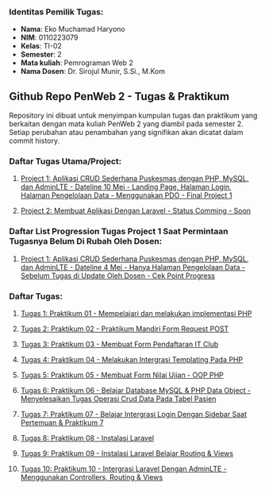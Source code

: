### Identitas Pemilik Tugas:

- **Nama**: Eko Muchamad Haryono  
- **NIM**: 0110223079
- **Kelas**: TI-02
- **Semester**: 2
- **Mata kuliah**: Pemrograman Web 2
- **Nama Dosen**: Dr. Sirojul Munir, S.Si., M.Kom



##  Github Repo PenWeb 2 - Tugas & Praktikum

Repository ini dibuat untuk menyimpan kumpulan tugas dan praktikum yang berkaitan dengan mata kuliah PenWeb 2 yang diambil pada semester 2. Setiap perubahan atau penambahan yang signifikan akan dicatat dalam commit history.

### Daftar Tugas Utama/Project:
1. [Project 1: Aplikasi CRUD Sederhana Puskesmas dengan PHP, MySQL, dan AdminLTE - Dateline 10 Mei - Landing Page, Halaman Login, Halaman Pengelolaan Data - Menggunakan PDO - Final Project 1](https://github.com/ekomh170/Project-1-PemWeb-2-10May.git)

2. [Project 2: Membuat Aplikasi Dengan Laravel - Status Comming - Soon](#)

### Daftar List Progression Tugas Project 1 Saat Permintaan Tugasnya Belum Di Rubah Oleh Dosen:
1. [Project 1: Aplikasi CRUD Sederhana Puskesmas dengan PHP, MySQL, dan AdminLTE - Dateline 4 Mei - Hanya Halaman Pengelolaan Data - Sebelum Tugas di Update Oleh Dosen - Cek Point Progress](https://github.com/ekomh170/Project-1-PemWeb-2.git)

### Daftar Tugas:

1. [Tugas 1: Praktikum 01 - Mempelajari dan melakukan implementasi PHP](https://github.com/ekomh170/Tugas_Praktikum_Web_PW2/tree/master/praktikum_01)

2. [Tugas 2: Praktikum 02 - Praktikum Mandiri Form Request POST](https://github.com/ekomh170/Tugas_Praktikum_Web_PW2/tree/master/praktikum_02/latihan_praktikum_mandiri_2)

3. [Tugas 3: Praktikum 03 - Membuat Form Pendaftaran IT Club](https://github.com/ekomh170/Tugas_Praktikum_Web_PW2/tree/master/praktikum_03)

4. [Tugas 4: Praktikum 04 - Melakukan Intergrasi Templating Pada PHP](https://github.com/ekomh170/Tugas_Praktikum_Web_PW2/tree/master/praktikum_04)

5. [Tugas 5: Praktikum 05 - Membuat Form Nilai Ujian - OOP PHP](https://github.com/ekomh170/Tugas_Praktikum_Web_PW2/tree/master/praktikum_05/latihan_praktek_praktikum_5)

6. [Tugas 6: Praktikum 06 - Belajar Database MySQL & PHP Data Object - Menyelesaikan Tugas Operasi Crud Data Pada Tabel Pasien](https://github.com/ekomh170/Tugas_Praktikum_Web_PW2/tree/master/praktikum_06)

7. [Tugas 7: Praktikum 07 - Belajar Intergrasi Login Dengan Sidebar Saat Pertemuan & Praktikum 7](https://github.com/ekomh170/Tugas_Praktikum_Web_PW2/tree/master/praktikum_07)

8. [Tugas 8: Praktikum 08 - Instalasi Laravel](https://github.com/ekomh170/Tugas_Praktikum_Web_PW2/tree/master/praktikum_08)

9. [Tugas 9: Praktikum 09 - Instalasi Laravel Belajar Routing & Views](https://github.com/ekomh170/Tugas_Praktikum_Web_PW2/tree/master/praktikum_09)

10. [Tugas 10: Praktikum 10 - Intergrasi Laravel Dengan AdminLTE - Menggunakan Controllers, Routing & Views](https://github.com/ekomh170/Tugas_Praktikum_Web_PW2/tree/master/praktikum_10)
